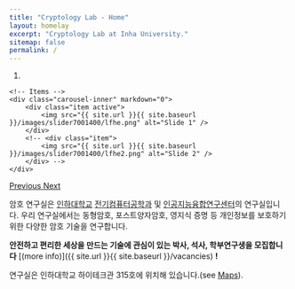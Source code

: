 ```yaml
---
title: "Cryptology Lab - Home"
layout: homelay
excerpt: "Cryptology Lab at Inha University."
sitemap: false
permalink: /
---
```



<div markdown="0" id="carousel" class="carousel slide" data-ride="carousel" data-interval="4000" data-pause="hover" >
    <!-- Menu -->
    <ol class="carousel-indicators">
        <li data-target="#carousel" data-slide-to="0" class="active"></li>
        <!-- <li data-target="#carousel" data-slide-to="1"></li>
        <li data-target="#carousel" data-slide-to="2"></li>
        <li data-target="#carousel" data-slide-to="3"></li>
        <li data-target="#carousel" data-slide-to="4"></li>
        <li data-target="#carousel" data-slide-to="5"></li>
        <li data-target="#carousel" data-slide-to="6"></li> -->
    </ol>

    <!-- Items -->
    <div class="carousel-inner" markdown="0">
        <div class="item active">
            <img src="{{ site.url }}{{ site.baseurl }}/images/slider7001400/lfhe.png" alt="Slide 1" />
        </div>
        <!-- <div class="item">
            <img src="{{ site.url }}{{ site.baseurl }}/images/slider7001400/lfhe2.png" alt="Slide 2" />
        </div> -->
    </div>
  <a class="left carousel-control" href="#carousel" role="button" data-slide="prev">
    <span class="glyphicon glyphicon-chevron-left" aria-hidden="true"></span>
    <span class="sr-only">Previous</span>
  </a>
  <a class="right carousel-control" href="#carousel" role="button" data-slide="next">
    <span class="glyphicon glyphicon-chevron-right" aria-hidden="true"></span>
    <span class="sr-only">Next</span>
  </a>
</div>


암호 연구실은 [인하대학교](https://www.inha.ac.kr/) [전기컴퓨터공학과](https://inhaece.co.kr/) 및 [인공지능융합연구센터](https://aix.inha.ac.kr/)의 연구실입니다. 
우리 연구실에서는 동형암호, 포스트양자암호, 영지식 증명 등 개인정보를 보호하기 위한 다양한 암호 기술을 연구합니다.

 **안전하고 편리한 세상을 만드는 기술에 관심이 있는 박사, 석사, 학부연구생을 모집합니다** [(more info)]({{ site.url }}{{ site.baseurl }}/vacancies) **!**


연구실은 인하대학교 하이테크관 315호에 위치해 있습니다.(see [Maps](https://maps.app.goo.gl/VgDGDHbpqtqrDfmt5)). 

<!-- We are grateful for funding from Inha University, and [AIGS](https://aix.inha.ac.kr/) . -->





<!-- <figure class="fourth">
  <img src="{{ site.url }}{{ site.baseurl }}/images/logopic/Logo_Inha.jpg" style="width: 210px">
  <img src="{{ site.url }}{{ site.baseurl }}/images/logopic/Logo_Nanofront.jpg" style="width: 110px">
  <img src="{{ site.url }}{{ site.baseurl }}/images/logopic/Logo_NWO.jpg" style="width: 120px">
  <img src="{{ site.url }}{{ site.baseurl }}/images/logopic/Logo_ERC.jpg" style="width: 110px">
</figure> -->

